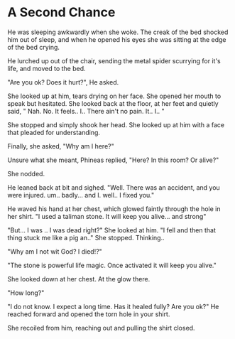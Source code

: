 # A Second Chance


He was sleeping awkwardly when she woke. The creak of the bed shocked him out of sleep, and when he opened his eyes she was sitting at the edge of the bed crying. 

He lurched up out of the chair, sending the metal spider scurrying for it's life, and moved to the bed.

"Are you ok? Does it hurt?", He asked.

She looked up at him, tears drying on her face. She opened her mouth to speak but hesitated. She looked back at the floor, at her feet and quietly said, " Nah. No. It feels.. I.. There ain't no pain. It.. I.. "

She stopped and simply shook her head.  She looked up at him with a face that pleaded for understanding.

Finally, she asked, "Why am I here?"

Unsure what she meant, Phineas replied, "Here? In this room? Or alive?"

She nodded.

He leaned back at bit and sighed. "Well. There was an accident, and you were injured. um.. badly... and I. well.. I fixed you."

He waved his hand at her chest, which glowed faintly through the hole in her  shirt. "I used a taliman stone. It will keep you alive... and strong"

"But... I was .. I was dead right?" She looked at him. "I fell and then that thing stuck me like a pig an.." She stopped. Thinking.. 

"Why am I not wit God? I died!?"

"The stone is powerful life magic. Once activated it will keep you alive."

She looked down at her chest. At the glow there.

"How long?"

"I do not know. I expect a long time. Has it healed fully? Are you ok?"  He reached forward and opened the torn hole in your shirt. 

She recoiled from him, reaching out and pulling the shirt closed. 
